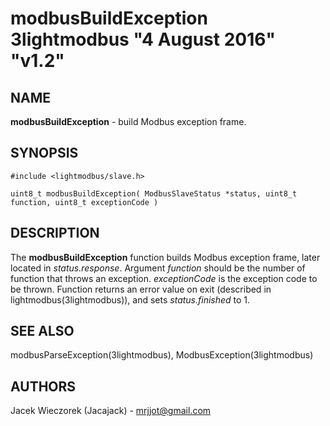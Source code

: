 # modbusBuildException 3lightmodbus "4 August 2016" "v1.2"

## NAME
**modbusBuildException** - build Modbus exception frame.

## SYNOPSIS
`#include <lightmodbus/slave.h>`

`uint8_t modbusBuildException( ModbusSlaveStatus *status, uint8_t function, uint8_t exceptionCode )`

## DESCRIPTION
The **modbusBuildException** function builds Modbus exception frame, later located in *status.response*.
Argument *function* should be the number of function that throws an exception. *exceptionCode* is the exception code to be thrown.
Function returns an error value on exit (described in lightmodbus(3lightmodbus)), and sets *status.finished* to 1.

## SEE ALSO
modbusParseException(3lightmodbus), ModbusException(3lightmodbus)

## AUTHORS
Jacek Wieczorek (Jacajack) - mrjjot@gmail.com
